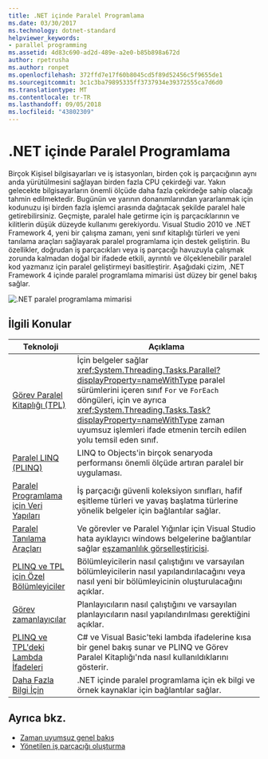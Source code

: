 ```yaml
---
title: .NET içinde Paralel Programlama
ms.date: 03/30/2017
ms.technology: dotnet-standard
helpviewer_keywords:
- parallel programming
ms.assetid: 4d83c690-ad2d-489e-a2e0-b85b898a672d
author: rpetrusha
ms.author: ronpet
ms.openlocfilehash: 372ffd7e17f60b8045cd5f89d52456c5f9655de1
ms.sourcegitcommit: 3c1c3ba79895335ff3737934e39372555ca7d6d0
ms.translationtype: MT
ms.contentlocale: tr-TR
ms.lasthandoff: 09/05/2018
ms.locfileid: "43802309"
---
```

# <a name="parallel-programming-in-net"></a>.NET içinde Paralel Programlama

Birçok Kişisel bilgisayarları ve iş istasyonları, birden çok iş parçacığının aynı anda yürütülmesini sağlayan birden fazla CPU çekirdeği var. Yakın gelecekte bilgisayarların önemli ölçüde daha fazla çekirdeğe sahip olacağı tahmin edilmektedir. Bugünün ve yarının donanımlarından yararlanmak için kodunuzu işi birden fazla işlemci arasında dağıtacak şekilde paralel hale getirebilirsiniz. Geçmişte, paralel hale getirme için iş parçacıklarının ve kilitlerin düşük düzeyde kullanımı gerekiyordu. Visual Studio 2010 ve .NET Framework 4, yeni bir çalışma zamanı, yeni sınıf kitaplığı türleri ve yeni tanılama araçları sağlayarak paralel programlama için destek geliştirin. Bu özellikler, doğrudan iş parçacıkları veya iş parçacığı havuzuyla çalışmak zorunda kalmadan doğal bir ifadede etkili, ayrıntılı ve ölçeklenebilir paralel kod yazmanız için paralel geliştirmeyi basitleştirir. Aşağıdaki çizim, .NET Framework 4 içinde paralel programlama mimarisi üst düzey bir genel bakış sağlar.

 ![.NET paralel programlama mimarisi](./media/tpl-architecture.png "TPL_Architecture")

## <a name="related-topics"></a>İlgili Konular

|Teknoloji|Açıklama|
|----------------|-----------------|
|[Görev Paralel Kitaplığı (TPL)](../../../docs/standard/parallel-programming/task-parallel-library-tpl.md)|İçin belgeler sağlar <xref:System.Threading.Tasks.Parallel?displayProperty=nameWithType> paralel sürümlerini içeren sınıf `For` ve `ForEach` döngüleri, için ve ayrıca <xref:System.Threading.Tasks.Task?displayProperty=nameWithType> zaman uyumsuz işlemleri ifade etmenin tercih edilen yolu temsil eden sınıf.|
|[Paralel LINQ (PLINQ)](../../../docs/standard/parallel-programming/parallel-linq-plinq.md)|LINQ to Objects'in birçok senaryoda performansı önemli ölçüde artıran paralel bir uygulaması.|
|[Paralel Programlama için Veri Yapıları](../../../docs/standard/parallel-programming/data-structures-for-parallel-programming.md)|İş parçacığı güvenli koleksiyon sınıfları, hafif eşitleme türleri ve yavaş başlatma türlerine yönelik belgeler için bağlantılar sağlar.|
|[Paralel Tanılama Araçları](../../../docs/standard/parallel-programming/parallel-diagnostic-tools.md)|Ve görevler ve Paralel Yığınlar için Visual Studio hata ayıklayıcı windows belgelerine bağlantılar sağlar [eşzamanlılık görselleştiricisi](/visualstudio/profiling/concurrency-visualizer).|
|[PLINQ ve TPL için Özel Bölümleyiciler](../../../docs/standard/parallel-programming/custom-partitioners-for-plinq-and-tpl.md)|Bölümleyicilerin nasıl çalıştığını ve varsayılan bölümleyicilerin nasıl yapılandırılacağını veya nasıl yeni bir bölümleyicinin oluşturulacağını açıklar.|
|[Görev zamanlayıcılar](https://msdn.microsoft.com/library/638f8ea5-21db-47a2-a934-86e1e961bf65)|Planlayıcıların nasıl çalıştığını ve varsayılan planlayıcıların nasıl yapılandırılması gerektiğini açıklar.|
|[PLINQ ve TPL'deki Lambda İfadeleri](../../../docs/standard/parallel-programming/lambda-expressions-in-plinq-and-tpl.md)|C# ve Visual Basic'teki lambda ifadelerine kısa bir genel bakış sunar ve PLINQ ve Görev Paralel Kitaplığı'nda nasıl kullanıldıklarını gösterir.|
|[Daha Fazla Bilgi İçin](../../../docs/standard/parallel-programming/for-further-reading-parallel-programming.md)|.NET içinde paralel programlama için ek bilgi ve örnek kaynaklar için bağlantılar sağlar.|

## <a name="see-also"></a>Ayrıca bkz.

- [Zaman uyumsuz genel bakış](../async.md)
- [Yönetilen iş parçacığı oluşturma](../threading/index.md)
